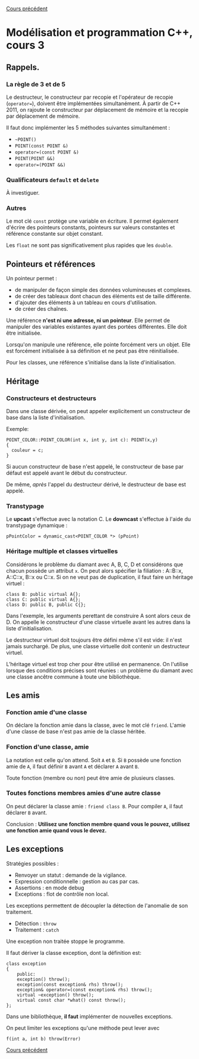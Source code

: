 [Cours précédent]({{site.url}}/courscpp/cours2.html)

# Modélisation et programmation C++, cours 3

## Rappels.

### La règle de 3 et de 5
Le destructeur, le constructeur par recopie et l'opérateur de recopie (`operator=`), doivent être implémentées simultanément.
À partir de C++ 2011, on rajoute le constructeur par déplacement de mémoire et la recopie par déplacement de mémoire.

Il faut donc implémenter les 5 méthodes suivantes simultanément :
* `~POINT()`
* `POINT(const POINT &)`
* `operator=(const POINT &)`
* `POINT(POINT &&)`
* `operator=(POINT &&)`

### Qualificateurs `default` et `delete`

À investiguer.

### Autres

Le mot clé `const` protège une variable en écriture.
Il permet également d'écrire des pointeurs constants, pointeurs sur valeurs constantes et référence constante sur objet constant.

Les `float` ne sont pas significativement plus rapides que les `double`.

## Pointeurs et références

Un pointeur permet :
* de manipuler de façon simple des données volumineuses et complexes.
* de créer des tableaux dont chacun des éléments est de taille différente.
* d'ajouter des éléments à un tableau en cours d'utilisation.
* de créer des chaînes.

Une référence **n'est ni une adresse, ni un pointeur**.
Elle permet de manipuler des variables existantes ayant
des portées différentes. Elle doit être initialisée.

Lorsqu'on manipule une référence, elle pointe forcément vers
un objet. Elle est forcément initialisée à sa définition et
ne peut pas être réinitialisée.

Pour les classes, une référence s'initialise dans la liste
d'initialisation.

## Héritage

### Constructeurs et destructeurs

Dans une classe dérivée, on peut appeler explicitement un
constructeur de base dans la liste d'initialisation.

Exemple:
```
POINT_COLOR::POINT_COLOR(int x, int y, int c): POINT(x,y)
{
  couleur = c;
}
```

Si aucun constructeur de base n'est appelé, le constructeur
de base par défaut est appelé avant le début du constructeur.

De même, *après* l'appel du destructeur dérivé, le destructeur
de base est appelé.

### Transtypage

Le **upcast** s'effectue avec la notation C.
Le **downcast** s'effectue à l'aide du transtypage dynamique :
```
pPointColor = dynamic_cast<POINT_COLOR *> (pPoint)
```

### Héritage multiple et classes virtuelles

Considérons le problème du diamant avec A, B, C, D et considérons que chacun possède un attribut `x`. On peut alors spécifier la filiation : A::B::x, A::C::x, B::x ou C::x. Si on ne veut pas de duplication, il faut faire un héritage virtuel :
```
class B: public virtual A{};
class C: public virtual A{};
class D: public B, public C{};
```

Dans l'exemple, les arguments perettant de construire A sont alors ceux de D.
On appelle le constructeur d'une classe virtuelle avant
les autres dans la liste d'initialisation.

Le destructeur virtuel doit toujours être défini même s'il est vide: il n'est jamais surchargé. De plus, une classe virtuelle doit contenir un destructeur virtuel.

L’héritage virtuel est trop cher pour être utilisé en permanence.
On l'utilise lorsque des conditions précises sont réunies : un problème du diamant avec une classe ancêtre commune à toute une bibliothèque.

## Les amis

### Fonction amie d'une classe

On déclare la fonction amie dans la classe, 
avec le mot clé `friend`. L'amie d'une classe
de base n'est pas amie de la classe héritée.

### Fonction d'une classe, amie

La notation est celle qu'on attend. Soit `A` et `B`. Si
`B` possède une fonction amie de `A`, il faut définir `B`
avant `A` et déclarer `A` avant `B`.

Toute fonction (membre ou non) peut être amie de plusieurs
classes.

### Toutes fonctions membres amies d'une autre classe

On peut déclarer la classe amie : `friend class B`.
Pour compiler `A`, il faut déclarer `B` avant.

Conclusion : **Utilisez une fonction membre quand vous le pouvez, 
utilisez une fonction amie quand vous le devez.**

## Les exceptions

Stratégies possibles :
* Renvoyer un statut : demande de la vigilance.
* Expression conditionnelle : gestion au cas par cas.
* Assertions : en mode debug
* Exceptions : flot de contrôle non local.

Les exceptions permettent de découpler la détection de
l'anomalie de son traitement.

- Détection : `throw`
- Traitement : `catch`

Une exception non traitée stoppe le programme.

Il faut dériver la classe exception, dont la définition est:

```
class exception
{
	public:
	exception() throw();
	exception(const exception& rhs) throw();
	exception& operator=(const exception& rhs) throw();
	virtual ~exception() throw();
	virtual const char *what() const throw();
};
```

Dans une bibliothèque, **il faut** implémenter de nouvelles
exceptions.

On peut limiter les exceptions qu'une méthode peut lever avec

```
f(int a, int b) throw(Error)
```


[Cours précédent]({{site.url}}/courscpp/cours2.html)
